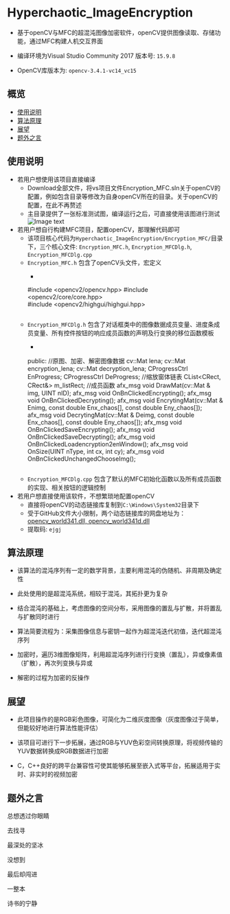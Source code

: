 # Hyperchaotic_ImageEncryption
* 基于openCV与MFC的超混沌图像加密软件，openCV提供图像读取、存储功能，通过MFC构建人机交互界面

* 编译环境为Visual Studio Community 2017 版本号: `15.9.8`

* OpenCV库版本为: `opencv-3.4.1-vc14_vc15`

## 概览
<!-- vim-markdown-toc GFM -->
* [使用说明](#使用说明)
* [算法原理](#算法原理)
* [展望](#展望)
* [题外之言](#题外之言)
<!-- vim-markdown-toc -->


## 使用说明
* 若用户想使用该项目直接编译
  * Download全部文件，将vs项目文件Encryption_MFC.sln关于openCV的配置，例如包含目录等修改为自身openCV所在的目录。关于openCV的配置，在此不再赘述
  * 主目录提供了一张标准测试图，编译运行之后，可直接使用该图进行测试
![Image text](https://github.com/XiaoRing0/Hyperchaotic_ImageEncryption/raw/master/lena512color.tiff"lena_512*512")
* 若用户想自行构建MFC项目，配置openCV，那理解代码即可
  * 该项目核心代码为`Hyperchaotic_ImageEncryption/Encryption_MFC/`目录下，三个核心文件: `Encryption_MFC.h`, `Encryption_MFCDlg.h`,
  `Encryption_MFCDlg.cpp`
  * `Encryption_MFC.h` 包含了openCV头文件，宏定义
    * ```cpp
    #include <opencv2/opencv.hpp>
    #include <opencv2/core/core.hpp>  
    #include <opencv2/highgui/highgui.hpp>
    ```
  * `Encryption_MFCDlg.h` 包含了对话框类中的图像数据成员变量、进度条成员变量、所有控件按钮的响应成员函数的声明及行变换的移位函数模板
    * ```cpp
    public:
    //原图、加密、解密图像数据
    cv::Mat lena;
    cv::Mat encryption_lena;
    cv::Mat decryption_lena;
    CProgressCtrl EnProgress;
    CProgressCtrl DeProgress;
    //缩放窗体链表
    CList<CRect, CRect&> m_listRect;
    //成员函数
    afx_msg void DrawMat(cv::Mat & img, UINT nID);
    afx_msg void OnBnClickedEncrypting();
    afx_msg void OnBnClickedDecrypting();
    afx_msg void EncrytingMat(cv::Mat & Enimg, const double Enx_chaos[], const double Eny_chaos[]);
    afx_msg void DecrytingMat(cv::Mat & Deimg, const double Enx_chaos[], const double Eny_chaos[]);
    afx_msg void OnBnClickedSaveEncrypting();
    afx_msg void OnBnClickedSaveDecrypting();
    afx_msg void OnBnClickedLoadencryption2enWindow();
    afx_msg void OnSize(UINT nType, int cx, int cy);
    afx_msg void OnBnClickedUnchangedChooseImg();
    ```
  * `Encryption_MFCDlg.cpp` 包含了默认的MFC初始化函数以及所有成员函数的实现、相关按钮的逻辑控制
* 若用户想直接使用该软件，不想繁琐地配置openCV
  * 直接将openCV的动态链接库复制到`C:\Windows\System32`目录下
  * 受于GitHub文件大小限制，两个动态链接库的网盘地址为：[opencv_world341.dll, opencv_world341d.dll](https://pan.baidu.com/s/11jDEUONrjLs1iKbO1iwVxg)
  * 提取码: `ejgj`


## 算法原理
* 该算法的混沌序列有一定的数学背景，主要利用混沌的伪随机、非周期及确定性

* 此处使用的是超混沌系统，相较于混沌，其拓扑更为复杂

* 结合混沌的基础上，考虑图像的空间分布，采用图像的置乱与扩散，并将置乱与扩散同时进行

* 算法简要流程为：采集图像信息与密钥一起作为超混沌迭代初值，迭代超混沌序列

* 加密时，遍历3维图像矩阵，利用超混沌序列进行行变换（置乱），异或像素值（扩散），再次列变换与异或

* 解密的过程为加密的反操作


## 展望
* 此项目操作的是RGB彩色图像，可简化为二维灰度图像（灰度图像过于简单，但能较好地进行算法性能评估）

* 该项目可进行下一步拓展，通过RGB与YUV色彩空间转换原理，将视频传输的YUV数据转换成RGB数据进行加密

* C，C++良好的跨平台兼容性可使其能够拓展至嵌入式等平台，拓展适用于实时、非实时的视频加密



## 题外之言

总想透过你眼睛

去找寻

最深处的坚冰

没想到 

最后却闯进

一整本

诗书的宁静
